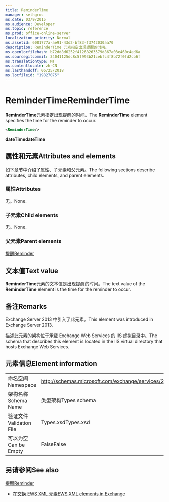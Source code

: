 ```yaml
---
title: ReminderTime
manager: sethgros
ms.date: 03/9/2015
ms.audience: Developer
ms.topic: reference
ms.prod: office-online-server
localization_priority: Normal
ms.assetid: 6081777a-ae91-43d2-bf83-f3742030aa70
description: ReminderTime 元素指定出现提醒的时间。
ms.openlocfilehash: b72dd8d6252f41268263579d867a03e460c4ed6a
ms.sourcegitcommit: 34041125dc8c5f993b21cebfc4f8b72f0fd2cb6f
ms.translationtype: MT
ms.contentlocale: zh-CN
ms.lasthandoff: 06/25/2018
ms.locfileid: "19827075"
---
```

# <a name="remindertime"></a><span data-ttu-id="3e5e5-103">ReminderTime</span><span class="sxs-lookup"><span data-stu-id="3e5e5-103">ReminderTime</span></span>

<span data-ttu-id="3e5e5-104">**ReminderTime**元素指定出现提醒的时间。</span><span class="sxs-lookup"><span data-stu-id="3e5e5-104">The **ReminderTime** element specifies the time for the reminder to occur.</span></span> 
  
```XML
<ReminderTime/>
```

 <span data-ttu-id="3e5e5-105">**dateTime**</span><span class="sxs-lookup"><span data-stu-id="3e5e5-105">**dateTime**</span></span>
## <a name="attributes-and-elements"></a><span data-ttu-id="3e5e5-106">属性和元素</span><span class="sxs-lookup"><span data-stu-id="3e5e5-106">Attributes and elements</span></span>

<span data-ttu-id="3e5e5-107">如下章节中介绍了属性、子元素和父元素。</span><span class="sxs-lookup"><span data-stu-id="3e5e5-107">The following sections describe attributes, child elements, and parent elements.</span></span>
  
### <a name="attributes"></a><span data-ttu-id="3e5e5-108">属性</span><span class="sxs-lookup"><span data-stu-id="3e5e5-108">Attributes</span></span>

<span data-ttu-id="3e5e5-109">无。</span><span class="sxs-lookup"><span data-stu-id="3e5e5-109">None.</span></span>
  
### <a name="child-elements"></a><span data-ttu-id="3e5e5-110">子元素</span><span class="sxs-lookup"><span data-stu-id="3e5e5-110">Child elements</span></span>

<span data-ttu-id="3e5e5-111">无。</span><span class="sxs-lookup"><span data-stu-id="3e5e5-111">None.</span></span>
  
### <a name="parent-elements"></a><span data-ttu-id="3e5e5-112">父元素</span><span class="sxs-lookup"><span data-stu-id="3e5e5-112">Parent elements</span></span>

[<span data-ttu-id="3e5e5-113">提醒</span><span class="sxs-lookup"><span data-stu-id="3e5e5-113">Reminder</span></span>](reminder.md)
  
## <a name="text-value"></a><span data-ttu-id="3e5e5-114">文本值</span><span class="sxs-lookup"><span data-stu-id="3e5e5-114">Text value</span></span>

<span data-ttu-id="3e5e5-115">**ReminderTime**元素的文本值是出现提醒的时间。</span><span class="sxs-lookup"><span data-stu-id="3e5e5-115">The text value of the **ReminderTime** element is the time for the reminder to occur.</span></span> 
  
## <a name="remarks"></a><span data-ttu-id="3e5e5-116">备注</span><span class="sxs-lookup"><span data-stu-id="3e5e5-116">Remarks</span></span>

<span data-ttu-id="3e5e5-117">Exchange Server 2013 中引入了此元素。</span><span class="sxs-lookup"><span data-stu-id="3e5e5-117">This element was introduced in Exchange Server 2013.</span></span>
  
<span data-ttu-id="3e5e5-118">描述此元素的架构位于承载 Exchange Web Services 的 IIS 虚拟目录中。</span><span class="sxs-lookup"><span data-stu-id="3e5e5-118">The schema that describes this element is located in the IIS virtual directory that hosts Exchange Web Services.</span></span>
  
## <a name="element-information"></a><span data-ttu-id="3e5e5-119">元素信息</span><span class="sxs-lookup"><span data-stu-id="3e5e5-119">Element information</span></span>

|||
|:-----|:-----|
|<span data-ttu-id="3e5e5-120">命名空间</span><span class="sxs-lookup"><span data-stu-id="3e5e5-120">Namespace</span></span>  <br/> |http://schemas.microsoft.com/exchange/services/2006/types  <br/> |
|<span data-ttu-id="3e5e5-121">架构名称</span><span class="sxs-lookup"><span data-stu-id="3e5e5-121">Schema Name</span></span>  <br/> |<span data-ttu-id="3e5e5-122">类型架构</span><span class="sxs-lookup"><span data-stu-id="3e5e5-122">Types schema</span></span>  <br/> |
|<span data-ttu-id="3e5e5-123">验证文件</span><span class="sxs-lookup"><span data-stu-id="3e5e5-123">Validation File</span></span>  <br/> |<span data-ttu-id="3e5e5-124">Types.xsd</span><span class="sxs-lookup"><span data-stu-id="3e5e5-124">Types.xsd</span></span>  <br/> |
|<span data-ttu-id="3e5e5-125">可以为空</span><span class="sxs-lookup"><span data-stu-id="3e5e5-125">Can be Empty</span></span>  <br/> |<span data-ttu-id="3e5e5-126">False</span><span class="sxs-lookup"><span data-stu-id="3e5e5-126">False</span></span>  <br/> |
   
## <a name="see-also"></a><span data-ttu-id="3e5e5-127">另请参阅</span><span class="sxs-lookup"><span data-stu-id="3e5e5-127">See also</span></span>



[<span data-ttu-id="3e5e5-128">提醒</span><span class="sxs-lookup"><span data-stu-id="3e5e5-128">Reminder</span></span>](reminder.md)


- [<span data-ttu-id="3e5e5-129">在交换 EWS XML 元素</span><span class="sxs-lookup"><span data-stu-id="3e5e5-129">EWS XML elements in Exchange</span></span>](ews-xml-elements-in-exchange.md)

